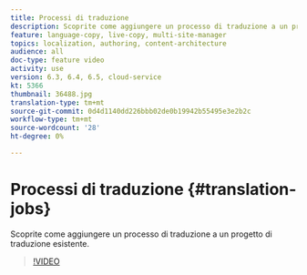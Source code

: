 ```yaml
---
title: Processi di traduzione
description: Scoprite come aggiungere un processo di traduzione a un progetto di traduzione esistente.
feature: language-copy, live-copy, multi-site-manager
topics: localization, authoring, content-architecture
audience: all
doc-type: feature video
activity: use
version: 6.3, 6.4, 6.5, cloud-service
kt: 5366
thumbnail: 36488.jpg
translation-type: tm+mt
source-git-commit: 0d4d1140dd226bbb02de0b19942b55495e3e2b2c
workflow-type: tm+mt
source-wordcount: '28'
ht-degree: 0%

---
```



# Processi di traduzione {#translation-jobs}

Scoprite come aggiungere un processo di traduzione a un progetto di traduzione esistente.

>[!VIDEO](https://video.tv.adobe.com/v/36488?quality=12&learn=on)
